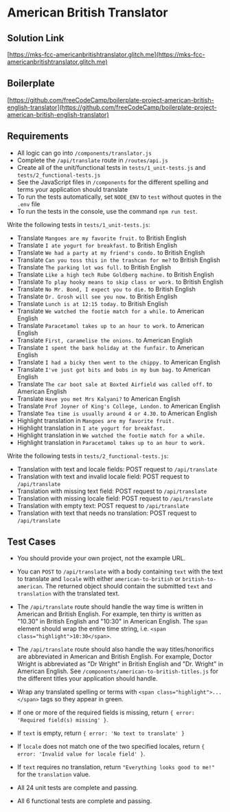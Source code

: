 # American British Translator


## Solution Link

[https://mks-fcc-americanbritishtranslator.glitch.me](https://mks-fcc-americanbritishtranslator.glitch.me)

## Boilerplate

[https://github.com/freeCodeCamp/boilerplate-project-american-british-english-translator](https://github.com/freeCodeCamp/boilerplate-project-american-british-english-translator)

## Requirements

* All logic can go into `/components/translator.js`
* Complete the `/api/translate` route in `/routes/api.js`
* Create all of the unit/functional tests in `tests/1_unit-tests.js` and `tests/2_functional-tests.js`
* See the JavaScript files in `/components` for the different spelling and terms your application should translate
* To run the tests automatically, set `NODE_ENV` to `test` without quotes in the `.env` file
* To run the tests in the console, use the command `npm run test`.

Write the following tests in `tests/1_unit-tests.js`:

* Translate `Mangoes are my favorite fruit.` to British English
* Translate `I ate yogurt for breakfast.` to British English
* Translate `We had a party at my friend's condo.` to British English
* Translate `Can you toss this in the trashcan for me?` to British English
* Translate `The parking lot was full.` to British English
* Translate `Like a high tech Rube Goldberg machine.` to British English
* Translate `To play hooky means to skip class or work.` to British English
* Translate `No Mr. Bond, I expect you to die.` to British English
* Translate `Dr. Grosh will see you now.` to British English
* Translate `Lunch is at 12:15 today.` to British English
* Translate `We watched the footie match for a while.` to American English
* Translate `Paracetamol takes up to an hour to work.` to American English
* Translate `First, caramelise the onions.` to American English
* Translate `I spent the bank holiday at the funfair.` to American English
* Translate `I had a bicky then went to the chippy.` to American English
* Translate `I've just got bits and bobs in my bum bag.` to American English
* Translate `The car boot sale at Boxted Airfield was called off.` to American English
* Translate `Have you met Mrs Kalyani?` to American English
* Translate `Prof Joyner of King's College, London.` to American English
* Translate `Tea time is usually around 4 or 4.30.` to American English
* Highlight translation in `Mangoes are my favorite fruit.`
* Highlight translation in `I ate yogurt for breakfast.`
* Highlight translation in `We watched the footie match for a while.`
* Highlight translation in `Paracetamol takes up to an hour to work.`

Write the following tests in `tests/2_functional-tests.js`:

* Translation with text and locale fields: POST request to `/api/translate`
* Translation with text and invalid locale field: POST request to `/api/translate`
* Translation with missing text field: POST request to `/api/translate`
* Translation with missing locale field: POST request to `/api/translate`
* Translation with empty text: POST request to `/api/translate`
* Translation with text that needs no translation: POST request to `/api/translate`

## Test Cases

* You should provide your own project, not the example URL.

* You can `POST` to `/api/translate` with a body containing `text` with the text to translate and `locale` with either `american-to-british` or `british-to-american`. The returned object should contain the submitted `text` and `translation` with the translated text.

* The `/api/translate` route should handle the way time is written in American and British English. For example, ten thirty is written as "10.30" in British English and "10:30" in American English. The `span` element should wrap the entire time string, i.e. `<span class="highlight">10:30</span>`.

* The `/api/translate` route should also handle the way titles/honorifics are abbreviated in American and British English. For example, Doctor Wright is abbreviated as "Dr Wright" in British English and "Dr. Wright" in American English. See `/components/american-to-british-titles.js` for the different titles your application should handle.

* Wrap any translated spelling or terms with `<span class="highlight">...</span>` tags so they appear in green.

* If one or more of the required fields is missing, return `{ error: 'Required field(s) missing' }`.

* If `text` is empty, return `{ error: 'No text to translate' }`

* If `locale` does not match one of the two specified locales, return `{ error: 'Invalid value for locale field' }`.

* If `text` requires no translation, return `"Everything looks good to me!"` for the `translation` value.

* All 24 unit tests are complete and passing.

* All 6 functional tests are complete and passing.
